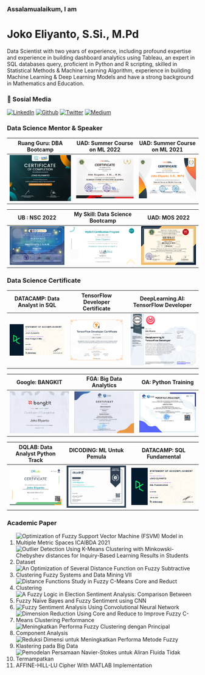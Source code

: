 ### Assalamualaikum, I am
# Joko Eliyanto, S.Si., M.Pd

Data Scientist with two years of experience, including profound expertise and experience in building dashboard analytics using Tableau, an expert in SQL databases query, proficient in Python and R scripting, skilled in  Statistical Methods & Machine Learning Algorithm, experience in building Machine Learning & Deep Learning Models and have a strong background in Mathematics and Education.

### 📱 Sosial Media


<p>
  <a href="https://www.linkedin.com/in/joko-eliyanto-23a1b6143/" target="_blank"><img alt="LinkedIn" src="https://img.shields.io/badge/linkedin-%230077B5.svg?&style=for-the-badge&logo=linkedin&logoColor=white" /></a>
  <a href="https://github.com/jokoeliyanto" target="_blank"><img alt="Github" src="https://img.shields.io/badge/GitHub-%2312100E.svg?&style=for-the-badge&logo=Github&logoColor=white" /></a>
  <a href="https://twitter.com/Math_Joko_E" target="_blank"><img alt="Twitter" src="https://img.shields.io/badge/twitter-%231DA1F2.svg?&style=for-the-badge&logo=twitter&logoColor=white" /></a>
    <a href="https://medium.com/@jokoeliyanto" target="_blank"><img alt="Medium" src="https://img.shields.io/badge/medium-%2312100E.svg?&style=for-the-badge&logo=medium&logoColor=white" /></a>
</p>

### Data Science Mentor & Speaker

Ruang Guru: DBA Bootcamp           | UAD: Summer Course on ML 2022 | UAD: Summer Course on ML 2021
:-------------------------:|:-------------------------:|:------------------------------:
![](https://raw.githubusercontent.com/jokoeliyanto/jokoeliyanto/main/Sertifikat%20Instruktur%20DBA%20JOKO%20ELIYANTO.png) |![](https://raw.githubusercontent.com/jokoeliyanto/jokoeliyanto/main/Joko%20Eliyanto%2C%20S.Si.%2C%20M.Pd.%20(1)_Page1.png)  |![](https://raw.githubusercontent.com/jokoeliyanto/jokoeliyanto/main/Joko%20Eliyanto%2C%20S.Si.%2C%20M.Pd%20SC1_Page1.png)

UB : NSC 2022            |  My Skill: Data Science Bootcamp | UAD: MOS 2022
:-------------------------:|:-------------------------:|:------------------------------:
![](https://raw.githubusercontent.com/jokoeliyanto/jokoeliyanto/main/PEMATERI%20WORKSHOP_Joko%20Eliyanto%2C%20S.Si.%2C%20M.Pd.png) |![](https://raw.githubusercontent.com/jokoeliyanto/jokoeliyanto/main/06036-%20Mentor%20%20-%20Data%20Science%20E-Certificate.png)  |![](https://raw.githubusercontent.com/jokoeliyanto/jokoeliyanto/main/Joko%20Eliyanto%2C%20M.Pd_.png)



### Data Science Certificate 

DATACAMP: Data Analyst in SQL            |  TensorFlow Developer Certificate | DeepLearning.AI: TensorFlow Developer
:-------------------------:|:-------------------------:|:------------------------------:
![](https://raw.githubusercontent.com/jokoeliyanto/jokoeliyanto/main/Data%20Analyst%20SQL%20Path%20Datacamp.png) |![](https://raw.githubusercontent.com/jokoeliyanto/jokoeliyanto/main/qiwiwcyb.png)  |![](https://raw.githubusercontent.com/jokoeliyanto/jokoeliyanto/main/Coursera%20E32DMWHAY3PL.png)

Google: BANGKIT            |  FGA: Big Data Analytics | OA: Python Training
:-------------------------:|:-------------------------:|:------------------------------:
![](https://raw.githubusercontent.com/jokoeliyanto/jokoeliyanto/main/BANGKIT.png) |![](https://raw.githubusercontent.com/jokoeliyanto/jokoeliyanto/main/FGA1_Page1.png)  |![](https://raw.githubusercontent.com/jokoeliyanto/jokoeliyanto/main/Python%20Training_Page1.png)

DQLAB: Data Analyst Python Track            |  DICODING: ML Untuk Pemula | DATACAMP: SQL Fundamental
:-------------------------:|:-------------------------:|:------------------------------:
![](https://raw.githubusercontent.com/jokoeliyanto/jokoeliyanto/main/certificate-DQLABDATRCIPAIMU.png) |![](https://raw.githubusercontent.com/jokoeliyanto/jokoeliyanto/main/sertifikat_course_184_684733_150920132916.png)  |![](https://raw.githubusercontent.com/jokoeliyanto/jokoeliyanto/main/SQL%20Fundamental.png)


### Academic Paper

1. ![Optimization of Fuzzy Support Vector Machine (FSVM) Model in Multiple Metric Spaces ICAIBDA 2021](http://eprints.uad.ac.id/37563/)
2. ![Outlier Detection Using K-Means Clustering with Minkowski-Chebyshev  distances for Inquiry-Based Learning Results in Students Dataset](https://ieeexplore.ieee.org/document/9689736)
3. ![An Optimization of Several Distance Function on Fuzzy Subtractive Clustering Fuzzy Systems and Data Mining VII](http://eprints.uad.ac.id/37574/)
4. ![Distance Functions Study in Fuzzy C-Means Core and Reduct Clustering](http://journal.uad.ac.id/index.php/JITEKI/article/view/20516)
5. ![A Fuzzy Logic in Election Sentiment Analysis: Comparison Between Fuzzy Naïve Bayes and Fuzzy Sentiment using CNN](https://journal.ummat.ac.id/index.php/jtam/article/view/3766)
6. ![Fuzzy Sentiment Analysis Using Convolutional Neural Network](https://aip.scitation.org/doi/abs/10.1063/5.0042144)
7. ![Dimension Reduction Using Core and Reduce to Improve Fuzzy C-Means  Clustering Performance](https://www.kansaiuniversityreports.com/article/dimension-reduction-using-core-and-reduct-to-improve-fuzzy-c-means-clustering-performance)
8. ![Meningkatkan Performa Fuzzy Clustering dengan Principal Component Analysis](http://prosiding.himatikauny.org/index.php/prosidinglsm/article/view/103)
9. ![Reduksi Dimensi untuk Meningkatkan Performa Metode Fuzzy Klastering pada Big Data](http://seminar.uad.ac.id/index.php/STEEEM/article/view/2842)
10. ![Pemodelan Persamaan Navier-Stokes untuk Aliran Fluida Tidak Termampatkan](http://journal.uad.ac.id/index.php/Konvergensi/article/view/19545)
11. AFFINE-HILL-LU Cipher With MATLAB Implementation


